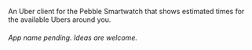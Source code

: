 An Uber client for the Pebble Smartwatch that shows estimated times for the available Ubers around you.

###### App name pending. Ideas are welcome.
